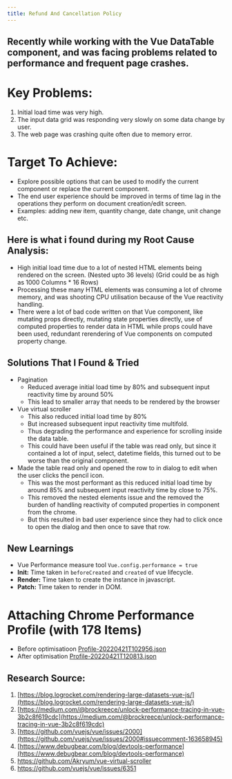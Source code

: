 ```yaml
---
title: Refund And Cancellation Policy
---
```


## Recently while working with the Vue DataTable component, and was facing problems related to performance and frequent page crashes.

# Key Problems:

1. Initial load time was very high.
2. The input data grid was responding very slowly on some data change by user.
3. The web page was crashing quite often due to memory error.

# Target To Achieve:

- Explore possible options that can be used to modify the current component or replace the current component.
- The end user experience should be improved in terms of time lag in the operations they perform on document creation/edit screen.
- Examples: adding new item, quantity change, date change, unit change etc.

## Here is what i found during my Root Cause Analysis:

- High initial load time due to a lot of nested HTML elements being rendered on the screen. (Nested upto 36 levels) (Grid could be as high as 1000 Columns \* 16 Rows)
- Processing these many HTML elements was consuming a lot of chrome memory, and was shooting CPU utilisation because of the Vue reactivity handling.
- There were a lot of bad code written on that Vue component, like mutating props directly, mutating state properties directly, use of computed properties to render data in HTML while props could have been used, redundant rerendering of Vue components on computed property change.

## Solutions That I Found & Tried

- Pagination
  - Reduced average initial load time by 80% and subsequent input reactivity time by around 50%
  - This lead to smaller array that needs to be rendered by the browser
- Vue virtual scroller
  - This also reduced initial load time by 80%
  - But increased subsequent input reactivity time multifold.
  - Thus degrading the performance and experience for scrolling inside the data table.
  - This could have been useful if the table was read only, but since it contained a lot of input, select, datetime fields, this turned out to be worse than the original component.
- Made the table read only and opened the row to in dialog to edit when the user clicks the pencil icon.
  - This was the most performant as this reduced initial load time by around 85% and subsequent input reactivity time by close to 75%.
  - This removed the nested elements issue and the removed the burden of handling reactivity of computed properties in component from the chrome.
  - But this resulted in bad user experience since they had to click once to open the dialog and then once to save that row.

## New Learnings

- Vue Performance measure tool `Vue.config.performance = true`
- **Init:** Time taken in `beforeCreated` and `created` of vue lifecycle.
- **Render:** Time taken to create the instance in javascript.
- **Patch:** Time taken to render in DOM.

# Attaching Chrome Performance Profile (with 178 Items)

- Before optimisatioon [Profile-20220421T102956.json](https://s3-us-west-2.amazonaws.com/secure.notion-static.com/e94994cd-859f-455d-9fa0-836d8a19e629/Profile-20220421T102956.json)
- After optimisation [Profile-20220421T120813.json](https://s3-us-west-2.amazonaws.com/secure.notion-static.com/e265a86e-ddb6-40be-8ef4-d670df4f4eaf/Profile-20220421T120813.json)

## Research Source:

1. [https://blog.logrocket.com/rendering-large-datasets-vue-js/](https://blog.logrocket.com/rendering-large-datasets-vue-js/)
2. [https://medium.com/@brockreece/unlock-performance-tracing-in-vue-3b2c8f619cdc](https://medium.com/@brockreece/unlock-performance-tracing-in-vue-3b2c8f619cdc)
3. [https://github.com/vuejs/vue/issues/2000](https://github.com/vuejs/vue/issues/2000#issuecomment-163658945)
4. [https://www.debugbear.com/blog/devtools-performance](https://www.debugbear.com/blog/devtools-performance)
5. https://github.com/Akryum/vue-virtual-scroller
6. https://github.com/vuejs/vue/issues/6351
